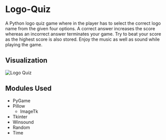 # Logo-Quiz

A Python logo quiz game where in the player has to select the correct logo name from the given four options.
A correct answer increases the score whereas an incorrect answer terminates your game.
Try to beat your score as the highest score is also stored. 
Enjoy the music as well as sound while playing the game.

## Visualization

![Logo Quiz](https://user-images.githubusercontent.com/49206555/102994227-b0215800-4544-11eb-83c5-b6b67e24ca67.gif)



## Modules Used

* PyGame
* Pillow
  * ImageTk
* Tkinter
* Winsound
* Random
* Time

